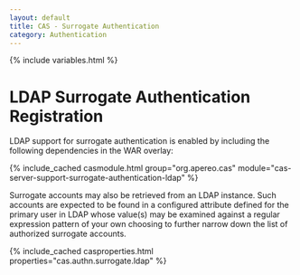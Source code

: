```yaml
---
layout: default
title: CAS - Surrogate Authentication
category: Authentication
---
```

{% include variables.html %}


# LDAP Surrogate Authentication Registration

LDAP support for surrogate authentication is enabled by including the following dependencies in the WAR overlay:

{% include_cached casmodule.html group="org.apereo.cas" module="cas-server-support-surrogate-authentication-ldap" %}

Surrogate accounts may also be retrieved from an LDAP instance. Such accounts are expected to be found in a configured attribute defined for the primary user in LDAP whose value(s) may be examined against a regular expression pattern of your own choosing to further narrow down the list of authorized surrogate accounts. 

{% include_cached casproperties.html properties="cas.authn.surrogate.ldap" %}
